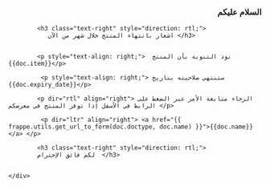 <!DOCTYPE html>
<html lang="en">
<head>
    <meta charset="UTF-8">
    <meta http-equiv="X-UA-Compatible" content="IE=edge">
    <meta name="viewport" content="width=device-width, initial-scale=1.0">
    <title>Document</title>
</head>
<body>
    <div class="rtl">
        <h3 class="text-right" style="direction: rtl;">
            السلام عليكم</h3>
            
            <h3 class="text-right" style="direction: rtl;">
               اشعار بانتهاء المنتج خلال شهر من الآن </h3>
            
            
            <p style="text-align: right;">  نود التنوية بأن المنتج {{doc.item}}</p>
            
             <p style="text-align: right;"> ستنتهي صلاحيته بتاريخ    {{doc.expiry_date}}</p>
            
            <p dir="rtl" align="right"> الرجاء متابعة الأمر عبر الضغط على الرابط في الأسفل إذا توفر المنتج في معرضكم </p>
            
             <p dir="ltr" align="right"> <a href="{{ frappe.utils.get_url_to_form(doc.doctype, doc.name) }}">{{doc.name}}</a> </p>
            
            <h3 class="text-right" style="direction: rtl;">
            لكم فائق الإحترام  </h3>
    
        
    </div>
</body>
</html>